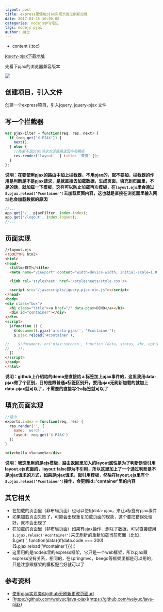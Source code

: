 ```yaml
---
layout: post
title: express里使用pjax实现页面无刷新加载
date: 2017-04-25 10:00:00
categories: nodejs学习笔记
tags: nodejs pjax
author: 朋也
---
```


* content
{:toc}

[jquery-pjax下载地址](https://github.com/defunkt/jquery-pjax)

先看下pjax的浏览器兼容版本

![](https://tomoya92.github.io/imgs/QQ20170425-100117.png)

## 创建项目，引入文件

创建一个express项目，引入jquery, jquery-pjax 文件




## 写一个拦截器

```js
var pjaxFilter = function(req, res, next) {
  if (req.get('X-PJAX')) {
    next();
  } else {
    //如果不是pjax请求的话直接返回布局模板
    res.render('layout', { title: '首页' });
  }
};
```

**说明：在要使用pjax的路由中加上拦截器，不用pjax的，就不要加，拦截器的作用是判断是不是pjax请求，是就直接去加载数据，生成页面，填充到页面里，不是的话，就加载一下模板，这样可以防止加载再次模板，在`layout.ejs`里会通过`$.pjax.reload('#container')`去加载页面内容，这也就是直接在浏览器里输入网址也会加载数据的原因**

```js
//...
app.get('/', pjaxFilter, Index.index);
app.get('/logout', Index.logout);
//...
```

## 页面实现

```html
//layout.ejs
<!DOCTYPE html>
<html>
<head>
  <title>首页</title>
  <meta name="viewport" content="width=device-width, initial-scale=1.0, maximum-scale=1.0, user-scalable=0">

  <link rel='stylesheet' href='/stylesheets/style.css'/>

  <script src="/javascripts/jquery.pjax.min.js"></script>
</head>
<body>
<div class="box">
  <h1 class="title"><a href="/" data-pjax>DEMO</a></h1>
  <div id="container"></div>
</div>
<script>
  $(function () {
    $(document).pjax('a[data-pjax]', '#container');
    $.pjax.reload('#container');

//    $(document).on('pjax:success', function (data, status, xhr, options) {
//    });
  })
</script>
</body>
</html>
```

**说明：github上介绍给的demo是直接给 a 标签加上pjax事件的，这里我用data-pjax做了个区别，目的是跟普通a标签区别开，要用pjax无刷新加载的就加上data-pjax就可以了，不需要的直接写个a标签就可以了**

## 填充页面实现

```js
//路由
exports.index = function(req, res) {
  res.render('', {
    name: 'word!',
    layout: req.get('X-PJAX')
  })
}
```

```html
<div>hello <%=name%></div>
```

**说明：我这里用的是ejs模板，路由返回里加入的layout属性是为了判断是否引用layout.ejs页面的，layout:false即为不引用，所以这里加上了一个通过判断是不是pjax请求的方式，如果是pjax请求，就引用模板，然后在layout.ejs里有个`$.pjax.reload('#container')`操作，会更新id='container'里的内容**

## 其它相关

- 在加载的页面里（非布局页面）也可以使用data-pjax，来让a标签有pjax事件
- 如果加载页面失败了，可能会出现重复加载页面的现象，这个要把错误处理好，就不会出现了
- 在加载的页面里（非布局页面）如果有ajax操作，删除了数据，可以直接使用`$.pjax.reload('#container')`来无刷新的重新加载当前页面（比如：$.get('', function(data){if(data.code === 200) {$.pjax.reload('#container')}});）
- 这里用的是nodejs里的express框架，它只是一个web框架，所以pjax跟express没有关系，相同的，在springmvc，beego等框架里都是可以用的，只是注意跟框架的模板配合好就可以了

## 参考资料

- [使用pjax实现类似github无刷新更改页面url](http://www.html-js.com/article/2653)
- [https://github.com/weiyuc/java-pjax](https://github.com/weiyuc/java-pjax)




